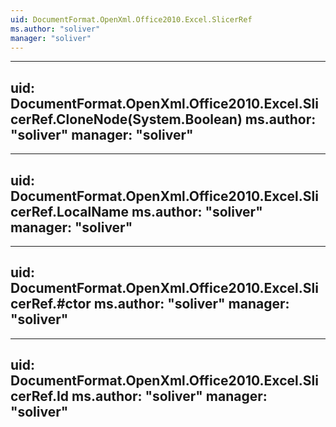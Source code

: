```yaml
---
uid: DocumentFormat.OpenXml.Office2010.Excel.SlicerRef
ms.author: "soliver"
manager: "soliver"
---
```


---
uid: DocumentFormat.OpenXml.Office2010.Excel.SlicerRef.CloneNode(System.Boolean)
ms.author: "soliver"
manager: "soliver"
---

---
uid: DocumentFormat.OpenXml.Office2010.Excel.SlicerRef.LocalName
ms.author: "soliver"
manager: "soliver"
---

---
uid: DocumentFormat.OpenXml.Office2010.Excel.SlicerRef.#ctor
ms.author: "soliver"
manager: "soliver"
---

---
uid: DocumentFormat.OpenXml.Office2010.Excel.SlicerRef.Id
ms.author: "soliver"
manager: "soliver"
---
